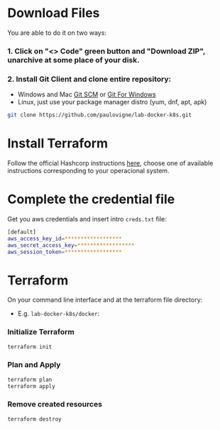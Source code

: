 # Download Files
You are able to do it on two ways:

### 1. Click on "<> Code" green button and "Download ZIP", unarchive at some place of your disk.

### 2. Install Git Client and clone entire repository:
- Windows and Mac [Git SCM](https://git-scm.com/download/win) or [Git For Windows](https://gitforwindows.org/)
- Linux, just use your package manager distro (yum, dnf, apt, apk)

```sh
git clone https://github.com/paulovigne/lab-docker-k8s.git
```

# Install Terraform
Follow the official Hashcorp instructions [here](https://developer.hashicorp.com/terraform/tutorials/aws-get-started/install-cli), choose one of available instructions corresponding to your operacional system.

# Complete the credential file
Get you aws credentials and insert intro `creds.txt` file:

```sh
[default]
aws_access_key_id=******************
aws_secret_access_key=******************
aws_session_token=******************
```

# Terraform
On your command line interface and at the terraform file directory:

- E.g. `lab-docker-k8s/docker`:

### Initialize Terraform
```sh
terraform init
```
### Plan and Apply
```sh
terraform plan
terraform apply
```
### Remove created resources
```sh
terraform destroy
```